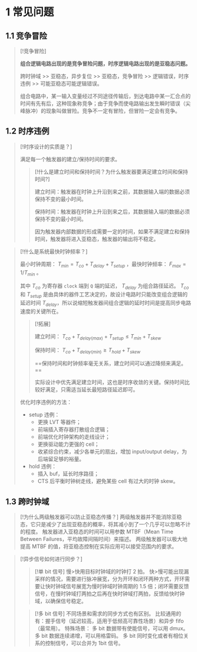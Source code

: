 # 1 常见问题

## 1.1 竞争冒险

> [!竞争冒险]
> 
> **组合逻辑电路出现的是竞争冒险问题，时序逻辑电路出现的是亚稳态问题。**
> 
> 跨时钟域 >> 亚稳态，异步复位 >> 亚稳态，竞争冒险 >> 逻辑错误，时序违例 >> 可能亚稳态可能逻辑错误。
> 
> 组合电路中，某一输入变量经过不同途径传输后，到达电路中某一汇合点的时间有先有后，这种现象称竞争；由于竞争而使电路输出发生瞬时错误（尖峰脉冲）的现象叫做冒险。竞争不一定有冒险，但冒险一定会有竞争。

## 1.2 时序违例

> [!时序设计的实质是？]
> 
> 满足每一个触发器的建立/保持时间的要求。
> 
>> [!什么是建立时间和保持时间？为什么触发器要满足建立时间和保持时间?]
>> 
>> 建立时间：触发器在时钟上升沿到来之前，其数据输入端的数据必须保持不变的最小时间。
>> 
>> 保持时间：触发器在时钟上升沿到来之后，其数据输入端的数据必须保持不变的最小时间。
>> 
>> 因为触发器内部数据的形成需要一定的时间，如果不满足建立和保持时间，触发器将进入亚稳态，触发器的输出将不稳定。
>

> [!什么是系统最快时钟频率？]
> 
> 最小时钟周期： $T_{min} = T_{co} + T_{delay} + T_{setup}$ ，最快时钟频率： $F_{max} = 1 / T_{min}$ 。
> 
> 其中 $T_{co}$ 为寄存器 `clock` 端到 `Q` 端的延迟， $T_{delay}$ 为组合路径延迟。 $T_{co}$ 和 $T_{setup}$ 是由具体的器件工艺决定的，故设计电路时只能改变组合逻辑的延迟时间 $T_{delay}$，所以说缩短触发器间组合逻辑的延时时间是提高同步电路速度的关键所在。
> 
>> [!拓展]
>> 
>> 建立时间： $T_{co} + T_{delay(max)} + T_{setup} \leq T_{min} + T_{skew}$
>> 
>> 保持时间： $T_{co} + T_{delay(min)} \geq T_{hold} + T_{skew}$
>> 
>> ==保持时间和时钟频率毫无关系，建立时间可以通过降频来满足。==
>> 
>> 实际设计中优先满足建立时间，这也是时序收敛的关键。保持时间比较好满足，只需适当延长最短路径延迟即可。
>
> 优化时序违例的方法：
> - setup 违例：
> 	- 更换 LVT 等器件；
> 	- 前端插入寄存器打散组合逻辑；
> 	- 前端优化时钟架构的走线设计；
> 	- 更换驱动能力更强的 cell；
> 	- 收紧综合约束，减少各单元的扇出，增加 input/output delay，为后端留足够的裕量。
> - hold 违例：
> 	- 插入 buf，延长时序路径；
> 	- CTS 后平衡时钟树走线，避免某些 cell 有过大的时钟 skew。

## 1.3 跨时钟域

> [!为什么两级触发器可以防止亚稳态传播？]
> 两级触发器并不能消除亚稳态，它只是减少了出现亚稳态的概率，将其减小到了一个几乎可以忽略不计的程度。
> 触发器进入亚稳态的时间可以用参数 MTBF（Mean Time Between Failures，平均故障间隔时间）来描述。
> 两级触发器可以极大地提高 MTBF 的值，将亚稳态控制在实际应用可以接受范围内的要求。

> [!异步信号如何进行同步？]
> 
>> [!单 bit 信号]
>> 慢>快用目标时钟域的时钟打 2 拍。
>> 快>慢可能出现漏采样的情况，需要进行脉冲展宽，分为开环和闭环两种方式，开环需要让快时钟域信号展宽为慢时钟域时钟周期的 1.5 倍；闭环需要反馈信号，在慢时钟域打两拍之后再在快时钟域打两拍，反馈给快时钟域，以确保信号稳定。 
> 
>> [!多 bit 信号]
>> 不同场景和需求的同步方式也有区别。
>> 比较通用的有：握手信号（延迟较高，适用于低频高可靠性场景）和异步 fifo（最常用）。
>> 特殊场景：
>> 多 bit 数据带有使能信号，可以用 dmux。
>> 多 bit 数据连续递增，可以用格雷码。
>> 多 bit 同时变化或者有相位关系的控制信号，可以合并为 1bit 信号。
>
